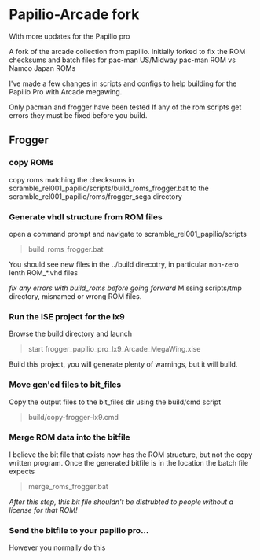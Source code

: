 Papilio-Arcade fork
====================================================
With more updates for the Papilio pro

A fork of the arcade collection from papilio.
Initially forked to fix the ROM checksums and batch files for pac-man
US/Midway pac-man ROM vs Namco Japan ROMs

I've made a few changes in scripts and configs to help building for the Papilio Pro with Arcade megawing.

Only pacman and frogger have been tested
If any of the rom scripts get errors they must be fixed before you build.

Frogger
-------

### copy ROMs
copy roms matching the checksums in scramble_rel001_papilio/scripts/build_roms_frogger.bat 
    to the scramble_rel001_papilio/roms/frogger_sega directory


### Generate vhdl structure from ROM files
open a command prompt and navigate to scramble_rel001_papilio/scripts
> build_roms_frogger.bat

You should see new files in the ../build direcotry, in particular non-zero lenth ROM_*.vhd files

*fix any errors with build_roms before going forward*
Missing scripts/tmp directory, misnamed or wrong ROM files.

### Run the ISE project for the lx9
Browse the build directory and launch
> start frogger_papilio_pro_lx9_Arcade_MegaWing.xise

Build this project, you will generate plenty of warnings, but it will build.


### Move gen'ed files to bit_files
Copy the output files to the bit_files dir using the build/cmd script
> build/copy-frogger-lx9.cmd


### Merge ROM data into the bitfile
I believe the bit file that exists now has the ROM structure, but not the copy written program.
Once the generated bitfile is in the location the batch file expects
> merge_roms_frogger.bat

_After this step, this bit file shouldn't be distrubted to people without a license for that ROM!_


### Send the bitfile to your papilio pro...
However you normally do this





